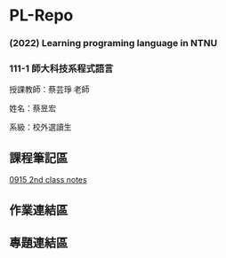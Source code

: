 # PL-Repo
### (2022) Learning programing language in NTNU

### 111-1 師大科技系程式語言  

授課教師：蔡芸琤 老師

姓名：蔡昱宏

系級：校外選讀生

## 課程筆記區
[0915 2nd class notes](https://github.com/AndersonTsaiTW/PL-Repo/tree/main/01_Notes/exercise_0915_02of16)
## 作業連結區

## 專題連結區
